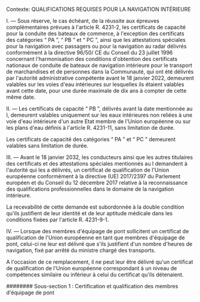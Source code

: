 Contexte: QUALIFICATIONS REQUISES POUR LA NAVIGATION INTÉRIEURE

I. — Sous réserve, le cas échéant, de la réussite aux épreuves complémentaires prévues à l'article R. 4231-2, les certificats de capacité pour la conduite des bateaux de commerce, à l'exception des certificats des catégories “ PA ”, “ PB ” et “ PC ”, ainsi que les attestations spéciales pour la navigation avec passagers ou pour la navigation au radar délivrés conformément à la directive 96/50/ CE du Conseil du 23 juillet 1996 concernant l'harmonisation des conditions d'obtention des certificats nationaux de conduite de bateaux de navigation intérieure pour le transport de marchandises et de personnes dans la Communauté, qui ont été délivrés par l'autorité administrative compétente avant le 18 janvier 2022, demeurent valables sur les voies d'eau intérieures sur lesquelles ils étaient valables avant cette date, pour une durée maximale de dix ans à compter de cette même date.

II. — Les certificats de capacité “ PB ”, délivrés avant la date mentionnée au I, demeurent valables uniquement sur les eaux intérieures non reliées à une voie d'eau intérieure d'un autre Etat membre de l'Union européenne ou sur les plans d'eau définis à l'article R. 4231-11, sans limitation de durée.

Les certificats de capacité des catégories “ PA ” et “ PC ” demeurent valables sans limitation de durée.

III. — Avant le 18 janvier 2032, les conducteurs ainsi que les autres titulaires des certificats et des attestations spéciales mentionnés au I demandent à l'autorité qui les a délivrés, un certificat de qualification de l'Union européenne conformément à la directive (UE) 2017/2397 du Parlement européen et du Conseil du 12 décembre 2017 relative à la reconnaissance des qualifications professionnelles dans le domaine de la navigation intérieure.

La recevabilité de cette demande est subordonnée à la double condition qu'ils justifient de leur identité et de leur aptitude médicale dans les conditions fixées par l'article R. 4231-9-1.

IV. — Lorsque des membres d'équipage de pont sollicitent un certificat de qualification de l'Union européenne en tant que membres d'équipage de pont, celui-ci ne leur est délivré que s'ils justifient d'un nombre d'heures de navigation, fixé par arrêté du ministre chargé des transports.

A l'occasion de ce remplacement, il ne peut leur être délivré qu'un certificat de qualification de l'Union européenne correspondant à un niveau de compétences similaire ou inférieur à celui du certificat qu'ils détenaient.

######## Sous-section 1 : Certification et qualification des membres d'équipage de pont